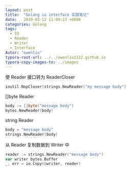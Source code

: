 ```yaml
---
layout: post
title:  "Golang io interface 实践笔记"
date:   2019-03-12 11:09:23 +0800
categories: Golang
tags: 
  - IO
  - Reader
  - Writer
  - Interface
Autor: "owenliu"
typora-root-url: ../../owenliu1122.github.io
typora-copy-images-to: ../images
---
```


使 Reader 接口转为 ReaderCloser

```Go
ioutil.NopCloser(strings.NewReader("my message body")
```

[]byte Reader

```go
body := []byte("message body")
bytes.NewReader(body)
```

string Reader

``` go
body = "message body"
strings.NewReader(body)
```

从 Reader 复制数据到 Writer 中

``` go
reader := strings.NewReader("message body")
var writer bytes.Buffer
_, err = io.Copy(&writer, reader)
```

